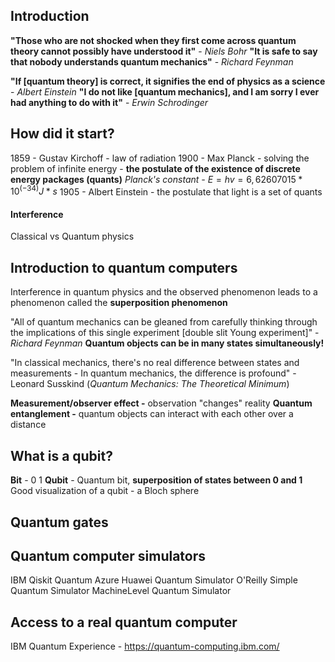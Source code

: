 ## Introduction
**"Those who are not shocked when they first come across quantum theory cannot possibly have understood it"** - *Niels Bohr*
**"It is safe to say that nobody understands quantum mechanics"** - *Richard Feynman*

**"If [quantum theory] is correct, it signifies the end of physics as a science** - *Albert Einstein*
**"I do not like [quantum mechanics], and I am sorry I ever had anything to do with it"** - *Erwin Schrodinger*

## How did it start?
1859 - Gustav Kirchoff - law of radiation
1900 - Max Planck - solving the problem of infinite energy - **the postulate of the existence of discrete energy packages (quants)**
*Planck's constant -* $E = hv = 6,62607015 * 10^(-34)J * s$ 
1905 - Albert Einstein - the postulate that light is a set of quants

#### Interference
Classical vs Quantum physics

## Introduction to quantum computers
Interference in quantum physics and the observed phenomenon leads to a phenomenon called the **superposition phenomenon**

"All of quantum mechanics can be gleaned from carefully thinking through the implications of this single experiment [double slit Young experiment]" - *Richard Feynman*
**Quantum objects can be in many states simultaneously!**

"In classical mechanics, there's no real difference between states and measurements - In quantum mechanics, the difference is profound" - Leonard Susskind (*Quantum Mechanics: The Theoretical Minimum*)

**Measurement/observer effect -** observation "changes" reality
**Quantum entanglement -** quantum objects can interact with each other over a distance

## What is a qubit?
**Bit** - 0 1
**Qubit** - Quantum bit, **superposition of states between 0 and 1**
Good visualization of a qubit - a Bloch sphere

## Quantum gates

## Quantum computer simulators
IBM Qiskit
Quantum Azure
Huawei Quantum Simulator
O'Reilly Simple Quantum Simulator
MachineLevel Quantum Simulator

## Access to a real quantum computer
IBM Quantum Experience - https://quantum-computing.ibm.com/
